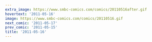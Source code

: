 ```yaml
---
extra_image: https://www.smbc-comics.com/comics/20110516after.gif
hovertext: '2011-05-16'
image: https://www.smbc-comics.com/comics/20110516.gif
next_comic: '2011-05-17'
prev_comic: '2011-05-15'
title: '2011-05-16'
---
```


